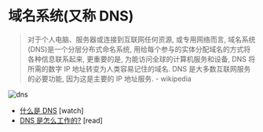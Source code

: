 # 域名系统(又称 DNS)


>对于个人电脑、服务器或连接到互联网任何资源, 或专用网络而言, 域名系统(DNS)是一个分层分布式命名系统, 用给每个参与的实体分配域名的方式将各种信息联系起来, 更重要的是, 为能访问全球的计算机服务和设备, DNS 将所需的数字 IP 地址转变为人类容易记住的域名. DNS 是大多数互联网服务的必要功能, 因为这是主要的 IP 地址服务. - wikipedia

![dns](https://raw.githubusercontent.com/dwqs/fedHandlebook/master/images/dns.jpg)

* [什么是 DNS](https://www.youtube.com/watch?v=72snZctFFtA) [watch]
* [DNS 是怎么工作的?](https://howdns.works/ep1/) [read]
